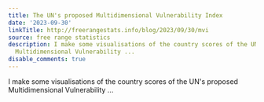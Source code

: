 ```yaml
---
title: The UN's proposed Multidimensional Vulnerability Index
date: '2023-09-30'
linkTitle: http://freerangestats.info/blog/2023/09/30/mvi
source: free range statistics
description: I make some visualisations of the country scores of the UN's proposed
  Multidimensional Vulnerability ...
disable_comments: true
---
```

I make some visualisations of the country scores of the UN's proposed Multidimensional Vulnerability ...